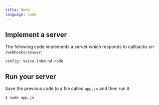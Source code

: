 ```yaml
---
title: Node
language: node
---
```


## Implement a server

The following code implements a server which responds to callbacks on
`/webhooks/answer`:

```code
config: voice.inbound.node
```

## Run your server

Save the previous code to a file called `app.js` and then run it:

```
$ node app.js
```

